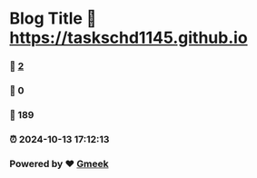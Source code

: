 # Blog Title :link: https://taskschd1145.github.io 
### :page_facing_up: [2](https://taskschd1145.github.io/tag.html) 
### :speech_balloon: 0 
### :hibiscus: 189 
### :alarm_clock: 2024-10-13 17:12:13 
### Powered by :heart: [Gmeek](https://github.com/Meekdai/Gmeek)
